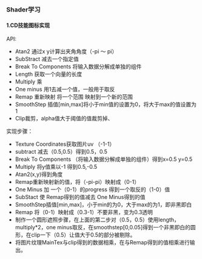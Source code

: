 ### Shader学习

#### 1.CD技能图标实现

  API:

- Atan2 通过x y计算出夹角角度（-pi ～ pi）
- SubStract 减去一个指定值
- Break To Components 将输入数据分解成单独的组件
- Length 获取一个向量的长度
-  Multiply 乘
- One minus 用1去减一个值，一般用于取反
-  Remap 重新映射 将一个范围 映射到一个新的范围 
- SmoothStep 插值[min,max]将小于min值的设置为0，将大于max的值设置为1
- Clip裁剪，alpha值大于阈值的值裁剪掉、

实现步骤：

- Texture Coordinates获取图片uv （-1-1）
- subtract  减去（0.5,0.5）得到0.5，0.5
- Break To Components （将输入数据分解成单独的组件）得到x=0.5 y=0.5
- Multiply 将y值乘以-1 得到0.5,-0.5
- Atan2(x,y)得到角度
- Remap重新映射新的值，将（-pi-pi）映射成（0-1）
- One Minus 加 一个（0-1）的progress 得到一个取反的（1-0）值
- SubStact 使 Remap得到的值减去 One Minus得到的值
- SmoothStep插值[min,max]，小于min的为0，大于max的为1，即非黑即白
- Remap 将（0-1）映射成（0.3-1）不要非黑，变为0.3透明
- 制作一个圆形遮照步骤，在上面的第二步对（0.5，0.5）使用length，multiply*2，one minus取反，在smoothstep[0,0.05]得到一个非黑即白的圆形，在clip一下（0.5）让值大于0.5的部分被剔除。
- 将图片纹理MainTex与clip得到的数据相乘，在与Remap得到的值相乘进行输出。

